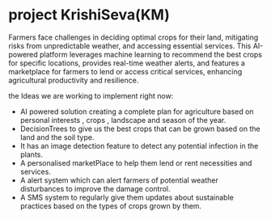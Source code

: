 # project KrishiSeva(KM)

Farmers face challenges in deciding optimal crops for their land, mitigating risks from unpredictable weather, and accessing essential services. This AI-powered platform leverages machine learning to recommend the best crops for specific locations, provides real-time weather alerts, and features a marketplace for farmers to lend or access critical services, enhancing agricultural productivity and resilience.

the Ideas we are working to implement right now:
- AI powered solution creating a complete plan for agriculture based on personal interests , crops , landscape and season of the year.
- DecisionTrees to give us the best crops that can be grown based on the land and the soil type.
- It has an image detection feature to detect any potential infection in the plants.
- A personalised marketPlace to help them lend or rent necessities and services.
- A alert system which can alert farmers of potential weather disturbances to improve the damage control.
- A SMS system to regularly give them updates about sustainable practices based on the types of crops grown by them.
  
